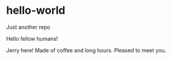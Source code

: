 # hello-world
Just another repo




Hello fellow humans!

Jerry here! Made of coffee and long hours. Pleased to meet you.
